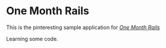 # One Month Rails

This is the pinteresting sample application for
[*One Month Rails*](http://onemonthrails.com)

Learning some code.
